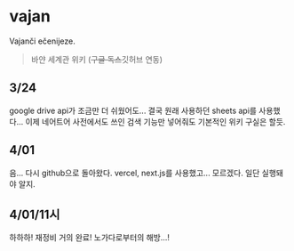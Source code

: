 # vajan
Vajanči ečenijeze.
> 바얀 세계관 위키 (~~구글 독스~~깃허브 연동)
## 3/24
google drive api가 조금만 더 쉬웠어도...
결국 원래 사용하던 sheets api를 사용했다...
이제 네어트어 사전에서도 쓰인 검색 기능만 넣어줘도 기본적인 위키 구실은 할듯.
## 4/01
음... 다시 github으로 돌아왔다. vercel, next.js를 사용했고... 모르겠다. 일단 실행돼야 알지.
## 4/01/11시
하하하! 재정비 거의 완료! 노가다로부터의 해방...!
